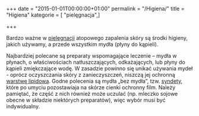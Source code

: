 +++
date = "2015-01-01T00:00:00+01:00"
permalink = "/Higiena/"
title = "Higiena"
kategorie = [ "pielęgnacja",]

+++

Bardzo ważne w [pielęgnacji](/atopedia/Pielęgnacja "wikilink") atopowego zapalenia skóry są środki higieny, jakich używamy, a przede wszystkim mydła (płyny do kąpieli).

Najbardziej polecane są preparaty wspomagające leczenie – mydła w płynach, o właściwościach natłuszczających, odkażających, lub płyny do kąpieli zmiękczające wodę. W zasadzie powinno się unikać używania mydeł - oprócz oczyszczania skóry z zanieczyszczeń, niszczą jej ochronną [warstwę lipidową](/atopedia/Płaszcz_lipidowy "wikilink"). Godne polecenia są mydła „bez mydła”, tzw. [syndety](/atopedia/syndet "wikilink"), które po umyciu pozostawiaja na skórze cienki ochronny film. Należy pamiętać, że część z nich również może uczulać (np. mleczko sojowe obecne w składzie niektórych preparatów), więc wybór musi być indywidualny.
